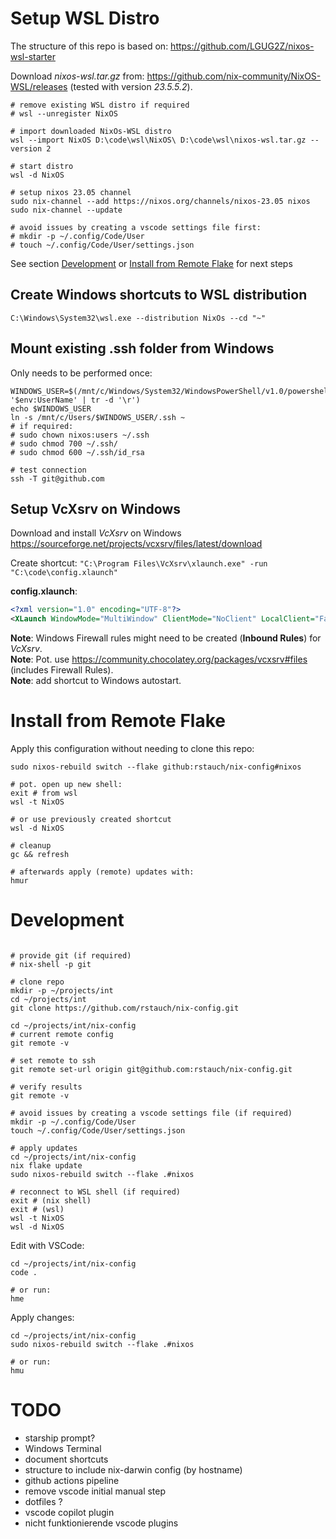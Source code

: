 # Setup WSL Distro

The structure of this repo is based on: https://github.com/LGUG2Z/nixos-wsl-starter

Download _nixos-wsl.tar.gz_ from: https://github.com/nix-community/NixOS-WSL/releases (tested with version _23.5.5.2_).

```
# remove existing WSL distro if required
# wsl --unregister NixOS

# import downloaded NixOs-WSL distro
wsl --import NixOS D:\code\wsl\NixOS\ D:\code\wsl\nixos-wsl.tar.gz --version 2

# start distro
wsl -d NixOS

# setup nixos 23.05 channel
sudo nix-channel --add https://nixos.org/channels/nixos-23.05 nixos
sudo nix-channel --update

# avoid issues by creating a vscode settings file first:
# mkdir -p ~/.config/Code/User
# touch ~/.config/Code/User/settings.json
```

See section [Development](#Development) or [Install from Remote Flake](#Install-from-Remote-Flake) for next steps

## Create Windows shortcuts to WSL distribution

```
C:\Windows\System32\wsl.exe --distribution NixOs --cd "~"
```

## Mount existing .ssh folder from Windows

Only needs to be performed once:

```
WINDOWS_USER=$(/mnt/c/Windows/System32/WindowsPowerShell/v1.0/powershell.exe '$env:UserName' | tr -d '\r')
echo $WINDOWS_USER
ln -s /mnt/c/Users/$WINDOWS_USER/.ssh ~
# if required:
# sudo chown nixos:users ~/.ssh
# sudo chmod 700 ~/.ssh/
# sudo chmod 600 ~/.ssh/id_rsa

# test connection
ssh -T git@github.com
```

## Setup VcXsrv on Windows

Download and install _VcXsrv_ on Windows https://sourceforge.net/projects/vcxsrv/files/latest/download

Create shortcut: `"C:\Program Files\VcXsrv\xlaunch.exe" -run "C:\code\config.xlaunch"`

**config.xlaunch**:

```xml
<?xml version="1.0" encoding="UTF-8"?>
<XLaunch WindowMode="MultiWindow" ClientMode="NoClient" LocalClient="False" Display="-1" LocalProgram="xcalc" RemoteProgram="xterm" RemotePassword="" PrivateKey="" RemoteHost="" RemoteUser="" XDMCPHost="" XDMCPBroadcast="False" XDMCPIndirect="False" Clipboard="True" ClipboardPrimary="False" ExtraParams="" Wgl="False" DisableAC="True" XDMCPTerminate="False"/>
```

**Note**: Windows Firewall rules might need to be created (**Inbound Rules**) for _VcXsrv_.<BR/>
**Note**: Pot. use https://community.chocolatey.org/packages/vcxsrv#files (includes Firewall Rules).<BR/>
**Note**: add shortcut to Windows autostart.

# Install from Remote Flake

Apply this configuration without needing to clone this repo:

```
sudo nixos-rebuild switch --flake github:rstauch/nix-config#nixos

# pot. open up new shell:
exit # from wsl
wsl -t NixOS

# or use previously created shortcut
wsl -d NixOS

# cleanup
gc && refresh

# afterwards apply (remote) updates with:
hmur
```

# Development

```

# provide git (if required)
# nix-shell -p git

# clone repo
mkdir -p ~/projects/int
cd ~/projects/int
git clone https://github.com/rstauch/nix-config.git

cd ~/projects/int/nix-config
# current remote config
git remote -v

# set remote to ssh
git remote set-url origin git@github.com:rstauch/nix-config.git

# verify results
git remote -v

# avoid issues by creating a vscode settings file (if required)
mkdir -p ~/.config/Code/User
touch ~/.config/Code/User/settings.json

# apply updates
cd ~/projects/int/nix-config
nix flake update
sudo nixos-rebuild switch --flake .#nixos

# reconnect to WSL shell (if required)
exit # (nix shell)
exit # (wsl)
wsl -t NixOS
wsl -d NixOS
```

Edit with VSCode:

```
cd ~/projects/int/nix-config
code .

# or run:
hme
```

Apply changes:

```
cd ~/projects/int/nix-config
sudo nixos-rebuild switch --flake .#nixos

# or run:
hmu
```

# TODO

- starship prompt?
- Windows Terminal
- document shortcuts
- structure to include nix-darwin config (by hostname)
- github actions pipeline
- remove vscode initial manual step
- dotfiles ?
- vscode copilot plugin
- nicht funktionierende vscode plugins
